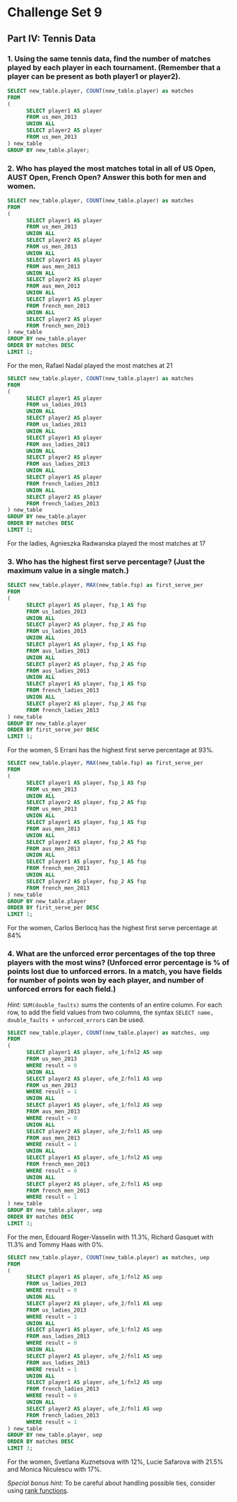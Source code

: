 # Challenge Set 9
## Part IV: Tennis Data

### 1. Using the same tennis data, find the number of matches played by each player in each tournament. (Remember that a player can be present as both player1 or player2).
```sql
SELECT new_table.player, COUNT(new_table.player) as matches
FROM
(
      SELECT player1 AS player
      FROM us_men_2013
      UNION ALL
      SELECT player2 AS player
      FROM us_men_2013
) new_table
GROUP BY new_table.player;

```

### 2. Who has played the most matches total in all of US Open, AUST Open, French Open? Answer this both for men and women.
```sql
SELECT new_table.player, COUNT(new_table.player) as matches
FROM
(
      SELECT player1 AS player
      FROM us_men_2013
      UNION ALL
      SELECT player2 AS player
      FROM us_men_2013
      UNION ALL
      SELECT player1 AS player
      FROM aus_men_2013
      UNION ALL
      SELECT player2 AS player
      FROM aus_men_2013
      UNION ALL
      SELECT player1 AS player
      FROM french_men_2013
      UNION ALL
      SELECT player2 AS player
      FROM french_men_2013
) new_table
GROUP BY new_table.player
ORDER BY matches DESC
LIMIT 1;
```
For the men, Rafael Nadal played the most matches at 21

```sql
SELECT new_table.player, COUNT(new_table.player) as matches
FROM
(
      SELECT player1 AS player
      FROM us_ladies_2013
      UNION ALL
      SELECT player2 AS player
      FROM us_ladies_2013
      UNION ALL
      SELECT player1 AS player
      FROM aus_ladies_2013
      UNION ALL
      SELECT player2 AS player
      FROM aus_ladies_2013
      UNION ALL
      SELECT player1 AS player
      FROM french_ladies_2013
      UNION ALL
      SELECT player2 AS player
      FROM french_ladies_2013
) new_table
GROUP BY new_table.player
ORDER BY matches DESC
LIMIT 1;
```
For the ladies, Agnieszka Radwanska played the most matches at 17

### 3. Who has the highest first serve percentage? (Just the maximum value in a single match.)
```sql
SELECT new_table.player, MAX(new_table.fsp) as first_serve_per
FROM
(
      SELECT player1 AS player, fsp_1 AS fsp
      FROM us_ladies_2013
      UNION ALL
      SELECT player2 AS player, fsp_2 AS fsp
      FROM us_ladies_2013
      UNION ALL
      SELECT player1 AS player, fsp_1 AS fsp
      FROM aus_ladies_2013
      UNION ALL
      SELECT player2 AS player, fsp_2 AS fsp
      FROM aus_ladies_2013
      UNION ALL
      SELECT player1 AS player, fsp_1 AS fsp
      FROM french_ladies_2013
      UNION ALL
      SELECT player2 AS player, fsp_2 AS fsp
      FROM french_ladies_2013
) new_table
GROUP BY new_table.player
ORDER BY first_serve_per DESC
LIMIT 1;
```
For the women, S Errani has the highest first serve percentage at 93%.   

```sql
SELECT new_table.player, MAX(new_table.fsp) as first_serve_per
FROM
(
      SELECT player1 AS player, fsp_1 AS fsp
      FROM us_men_2013
      UNION ALL
      SELECT player2 AS player, fsp_2 AS fsp
      FROM us_men_2013
      UNION ALL
      SELECT player1 AS player, fsp_1 AS fsp
      FROM aus_men_2013
      UNION ALL
      SELECT player2 AS player, fsp_2 AS fsp
      FROM aus_men_2013
      UNION ALL
      SELECT player1 AS player, fsp_1 AS fsp
      FROM french_men_2013
      UNION ALL
      SELECT player2 AS player, fsp_2 AS fsp
      FROM french_men_2013
) new_table
GROUP BY new_table.player
ORDER BY first_serve_per DESC
LIMIT 1;
```
For the women, Carlos Berlocq has the highest first serve percentage at 84%

### 4. What are the unforced error percentages of the top three players with the most wins? (Unforced error percentage is % of points lost due to unforced errors. In a match, you have fields for number of points won by each player, and number of unforced errors for each field.)

*Hint:* `SUM(double_faults)` sums the contents of an entire column. For each row, to add the field values from two columns, the syntax `SELECT name, double_faults + unforced_errors` can be used.

```sql
SELECT new_table.player, COUNT(new_table.player) as matches, uep
FROM
(
      SELECT player1 AS player, ufe_1/fnl2 AS uep
      FROM us_men_2013
      WHERE result = 0
      UNION ALL
      SELECT player2 AS player, ufe_2/fnl1 AS uep
      FROM us_men_2013
      WHERE result = 1
      UNION ALL
      SELECT player1 AS player, ufe_1/fnl2 AS uep
      FROM aus_men_2013
      WHERE result = 0
      UNION ALL
      SELECT player2 AS player, ufe_2/fnl1 AS uep
      FROM aus_men_2013
      WHERE result = 1
      UNION ALL
      SELECT player1 AS player, ufe_1/fnl2 AS uep
      FROM french_men_2013
      WHERE result = 0
      UNION ALL
      SELECT player2 AS player, ufe_2/fnl1 AS uep
      FROM french_men_2013
      WHERE result = 1
) new_table
GROUP BY new_table.player, uep
ORDER BY matches DESC
LIMIT 3;
```
For the men, Edouard Roger-Vasselin with 11.3%, Richard Gasquet with 11.3% and Tommy Haas with 0%.

```sql
SELECT new_table.player, COUNT(new_table.player) as matches, uep
FROM
(
      SELECT player1 AS player, ufe_1/fnl2 AS uep
      FROM us_ladies_2013
      WHERE result = 0
      UNION ALL
      SELECT player2 AS player, ufe_2/fnl1 AS uep
      FROM us_ladies_2013
      WHERE result = 1
      UNION ALL
      SELECT player1 AS player, ufe_1/fnl2 AS uep
      FROM aus_ladies_2013
      WHERE result = 0
      UNION ALL
      SELECT player2 AS player, ufe_2/fnl1 AS uep
      FROM aus_ladies_2013
      WHERE result = 1
      UNION ALL
      SELECT player1 AS player, ufe_1/fnl2 AS uep
      FROM french_ladies_2013
      WHERE result = 0
      UNION ALL
      SELECT player2 AS player, ufe_2/fnl1 AS uep
      FROM french_ladies_2013
      WHERE result = 1
) new_table
GROUP BY new_table.player, uep
ORDER BY matches DESC
LIMIT 3;
```
For the women, Svetlana Kuznetsova with 12%, Lucie Safarova with 21.5% and Monica Niculescu with 17%.

*Special bonus hint:* To be careful about handling possible ties, consider using [rank functions](http://www.sql-tutorial.ru/en/book_rank_dense_rank_functions.html).
